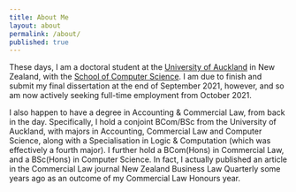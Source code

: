 ```yaml
---
title: About Me
layout: about
permalink: /about/
published: true
---
```


These days, I am a doctoral student at the [University of Auckland](https://www.auckland.ac.nz/) in New Zealand, with the [School of Computer Science](https://www.auckland.ac.nz/en/science/about-the-faculty/school-of-computer-science.html).  I am due to finish and submit my final dissertation at the end of September 2021, however, and so am now actively seeking full-time employment from October 2021.

I also happen to have a degree in Accounting & Commercial Law, from back in the day.  Specifically, I hold a conjoint BCom/BSc from the University of Auckland, with majors in Accounting, Commercial Law and Computer Science, along with a Specialisation in Logic & Computation (which was effectively a fourth major).  I further hold a BCom(Hons) in Commercial Law, and a BSc(Hons) in Computer Science.  In fact, I actually published an article in the Commercial Law journal New Zealand Business Law Quarterly some years ago as an outcome of my Commercial Law Honours year.